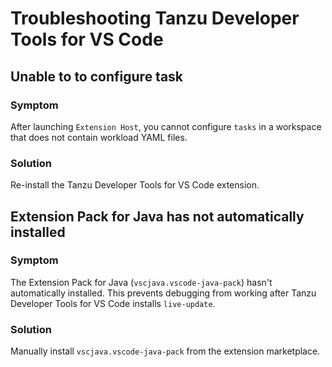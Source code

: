 # Troubleshooting Tanzu Developer Tools for VS Code

## <a id='cannot-config-task'></a> Unable to to configure task

### Symptom

After launching `Extension Host`, you cannot configure `tasks` in a workspace that does not contain
workload YAML files.

### Solution

Re-install the Tanzu Developer Tools for VS Code extension.

## <a id='no-auto-install-ext-pack'></a> Extension Pack for Java has not automatically installed

### Symptom

The Extension Pack for Java (`vscjava.vscode-java-pack`) hasn't automatically installed.
This prevents debugging from working after Tanzu Developer Tools for VS Code installs `live-update`.

### Solution

Manually install `vscjava.vscode-java-pack` from the extension marketplace.

